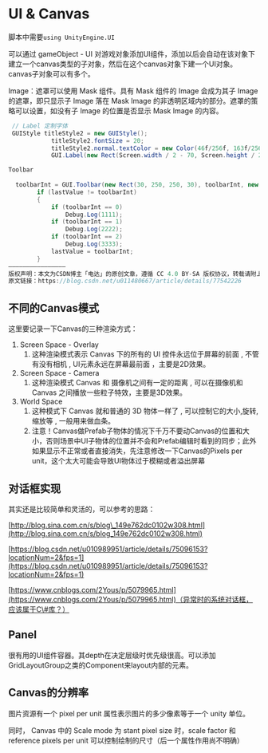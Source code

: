 # UI & Canvas

脚本中需要`using UnityEngine.UI`

可以通过 gameObject - UI 对游戏对象添加UI组件，添加以后会自动在该对象下建立一个canvas类型的子对象，然后在这个canvas对象下建一个UI对象。canvas子对象可以有多个。

Image：遮罩可以使用 Mask 组件。具有 Mask 组件的 Image 会成为其子 Image 的遮罩，即只显示子 Image 落在 Mask Image 的非透明区域内的部分。遮罩的策略可以设置，如没有子 Image 的位置是否显示 Mask Image 的内容。

```csharp
 // Label 定制字体
 GUIStyle titleStyle2 = new GUIStyle();
            titleStyle2.fontSize = 20;
            titleStyle2.normal.textColor = new Color(46f/256f, 163f/256f, 256f/256f, 256f/256f);
            GUI.Label(new Rect(Screen.width / 2 - 70, Screen.height / 2 -30, 100, 30), "是否覆盖已有关卡？", titleStyle2);
```

```csharp
Toolbar
​
  toolbarInt = GUI.Toolbar(new Rect(30, 250, 250, 30), toolbarInt, new string[] { "功能一", "功能二", "功能 三" });
        if (lastValue != toolbarInt)
        {
            if (toolbarInt == 0)
                Debug.Log(1111);
            if (toolbarInt == 1)
                Debug.Log(2222);
            if (toolbarInt == 2)
                Debug.Log(3333);
            lastValue = toolbarInt;
        }
————————————————
版权声明：本文为CSDN博主「电达」的原创文章，遵循 CC 4.0 BY-SA 版权协议，转载请附上原文出处链接及本声明。
原文链接：https://blog.csdn.net/u011480667/article/details/77542226
```

## 不同的Canvas模式

这里要记录一下Canvas的三种渲染方式：

1. Screen Space - Overlay
   1. 这种渲染模式表示 Canvas 下的所有的 UI 控件永远位于屏幕的前面 , 不管有没有相机 , UI元素永远在屏幕最前面 ，主要是2D效果。
2. Screen Space - Camera
   1. 这种渲染模式 Canvas 和 摄像机之间有一定的距离 , 可以在摄像机和 Canvas 之间播放一些粒子特效，主要是3D效果。
3. World Space
   1. 这种模式下 Canvas 就和普通的 3D 物体一样了 , 可以控制它的大小,旋转,缩放等 , 一般用来做血条。
   2. 注意！Canvas做Prefab子物体的情况下千万不要动Canvas的位置和大小，否则场景中UI子物体的位置并不会和Prefab编辑时看到的同步；此外如果显示不正常或者直接消失，先注意修改一下Canvas的Pixels per unit，这个太大可能会导致UI物体过于模糊或者溢出屏幕

## 对话框实现

其实还是比较简单和灵活的，可以参考的思路：

[http://blog.sina.com.cn/s/blog\_149e762dc0102w308.html](http://blog.sina.com.cn/s/blog_149e762dc0102w308.html)

[https://blog.csdn.net/u010989951/article/details/75096153?locationNum=2&fps=1](https://blog.csdn.net/u010989951/article/details/75096153?locationNum=2&fps=1)

[https://www.cnblogs.com/2Yous/p/5079965.html](https://www.cnblogs.com/2Yous/p/5079965.html)（异常时的系统对话框，应该属于C\#库？）

## Panel

很有用的UI组件容器。其depth在决定层级时优先级很高。可以添加GridLayoutGroup之类的Component来layout内部的元素。

## Canvas的分辨率

图片资源有一个 pixel per unit 属性表示图片的多少像素等于一个 unity 单位。

同时， Canvas 中的 Scale mode 为 stant pixel size 时，scale factor 和 reference pixels per unit 可以控制绘制的尺寸（后一个属性作用尚不明确）

